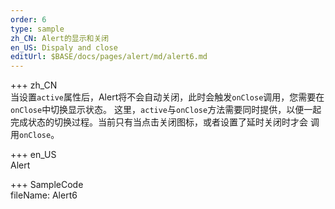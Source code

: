 ```yaml
---   
order: 6 
type: sample  
zh_CN: Alert的显示和关闭
en_US: Dispaly and close
editUrl: $BASE/docs/pages/alert/md/alert6.md
---      
```


+++ zh_CN   
 当设置<Code>active</Code>属性后，Alert将不会自动关闭，此时会触发<Code>onClose</Code>调用，您需要在<Code>onClose</Code>中切换显示状态。
    这里，<Code>active</Code>与<Code>onClose</Code>方法需要同时提供，以便一起完成状态的切换过程。当前只有当点击关闭图标，或者设置了延时关闭时才会
    调用<Code>onClose</Code>。

+++ en_US   
Alert

+++ SampleCode  
fileName: Alert6
